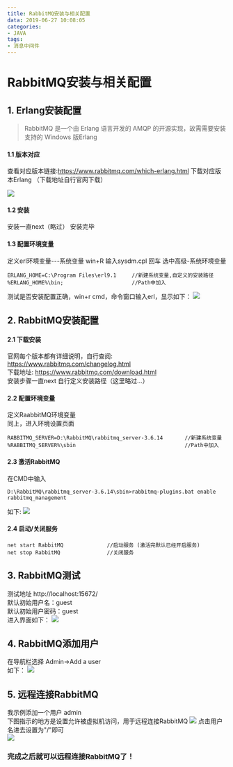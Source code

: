 ```yaml
---
title: RabbitMQ安装与相关配置
data: 2019-06-27 10:08:05
categories:
- JAVA
tags: 
- 消息中间件
---
```

# RabbitMQ安装与相关配置

## 1. Erlang安装配置
> RabbitMQ 是一个由 Erlang 语言开发的 AMQP 的开源实现，故需需要安装支持的 Windows 版Erlang 

#### 1.1 版本对应 
查看对应版本链接:https://www.rabbitmq.com/which-erlang.html 下载对应版本Erlang （下载地址自行官网下载）

![](https://youdaoyun-img.oss-cn-shanghai.aliyuncs.com/%E5%BE%AE%E4%BF%A1%E6%88%AA%E5%9B%BE_20190628203426.png)
#### 1.2 安装  
安装一直next（略过） 安装完毕  
#### 1.3 配置环境变量
定义erl环境变量---系统变量
win+R 输入sysdm.cpl 回车 选中高级-系统环境变量
```
ERLANG_HOME=C:\Program Files\erl9.1     //新建系统变量,自定义的安装路径
%ERLANG_HOME%\bin;                      //Path中加入  
```
测试是否安装配置正确，win+r cmd，命令窗口输入erl，显示如下：
![](https://youdaoyun-img.oss-cn-shanghai.aliyuncs.com/erl.PNG)

## 2. RabbitMQ安装配置
#### 2.1 下载安装
官网每个版本都有详细说明，自行查阅: https://www.rabbitmq.com/changelog.html  
下载地址: https://www.rabbitmq.com/download.html  
安装步骤一直next 自行定义安装路径（这里略过...）

#### 2.2 配置环境变量
定义RaabbitMQ环境变量  
同上，进入环境设置页面
```
RABBITMQ_SERVER=D:\RabbitMQ\rabbitmq_server-3.6.14       //新建系统变量
%RABBITMQ_SERVER%\sbin                                   //Path中加入
```
#### 2.3 激活RabbitMQ
在CMD中输入
```
D:\RabbitMQ\rabbitmq_server-3.6.14\sbin>rabbitmq-plugins.bat enable rabbitmq_management
```
如下:
![](https://youdaoyun-img.oss-cn-shanghai.aliyuncs.com/RabbitMQ.PNG)
#### 2.4 启动/关闭服务
```
net start RabbitMQ              //启动服务 (激活完默认已经开启服务)
net stop RabbitMQ               //关闭服务 
```
## 3. RabbitMQ测试
测试地址 http://localhost:15672/  
默认初始用户名：guest  
默认初始用户密码：guest  
进入界面如下：
![](https://youdaoyun-img.oss-cn-shanghai.aliyuncs.com/%E6%B5%8B%E8%AF%95RabbitMQ.PNG)

## 4. RabbitMQ添加用户  
在导航栏选择 Admin->Add a user  
如下：
![](https://youdaoyun-img.oss-cn-shanghai.aliyuncs.com/RabbitMQ_addUser.png)
## 5. 远程连接RabbitMQ
我示例添加一个用户 admin  
下图指示的地方是设置允许被虚拟机访问，用于远程连接RabbitMQ
![](https://youdaoyun-img.oss-cn-shanghai.aliyuncs.com/RabbitMQ_access.png) 
点击用户名进去设置为"/"即可  
![](https://youdaoyun-img.oss-cn-shanghai.aliyuncs.com/RabbitMQ_setAccess.png) 

### 完成之后就可以远程连接RabbitMQ了！


